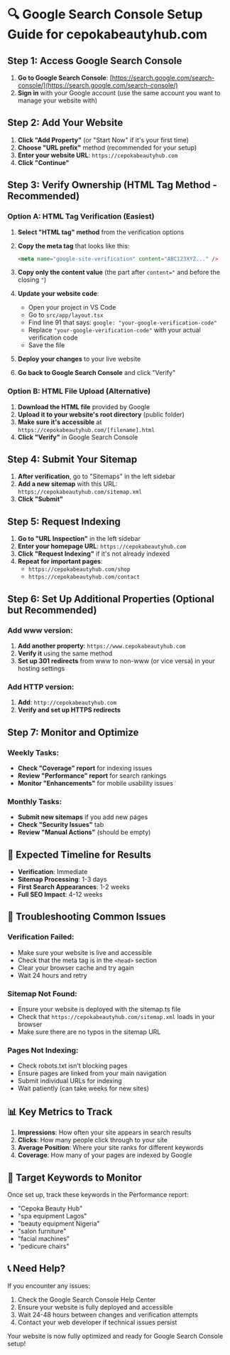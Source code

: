 # 🔍 Google Search Console Setup Guide for cepokabeautyhub.com

## Step 1: Access Google Search Console

1. **Go to Google Search Console**: [https://search.google.com/search-console/](https://search.google.com/search-console/)
2. **Sign in** with your Google account (use the same account you want to manage your website with)

## Step 2: Add Your Website

1. **Click "Add Property"** (or "Start Now" if it's your first time)
2. **Choose "URL prefix"** method (recommended for your setup)
3. **Enter your website URL**: `https://cepokabeautyhub.com`
4. **Click "Continue"**

## Step 3: Verify Ownership (HTML Tag Method - Recommended)

### Option A: HTML Tag Verification (Easiest)

1. **Select "HTML tag" method** from the verification options
2. **Copy the meta tag** that looks like this:
   ```html
   <meta name="google-site-verification" content="ABC123XYZ..." />
   ```
3. **Copy only the content value** (the part after `content="` and before the closing `"`)
4. **Update your website code**:
   - Open your project in VS Code
   - Go to `src/app/layout.tsx`
   - Find line 91 that says: `google: "your-google-verification-code"`
   - Replace `"your-google-verification-code"` with your actual verification code
   - Save the file

5. **Deploy your changes** to your live website
6. **Go back to Google Search Console** and click "Verify"

### Option B: HTML File Upload (Alternative)

1. **Download the HTML file** provided by Google
2. **Upload it to your website's root directory** (public folder)
3. **Make sure it's accessible** at `https://cepokabeautyhub.com/[filename].html`
4. **Click "Verify"** in Google Search Console

## Step 4: Submit Your Sitemap

1. **After verification**, go to "Sitemaps" in the left sidebar
2. **Add a new sitemap** with this URL: `https://cepokabeautyhub.com/sitemap.xml`
3. **Click "Submit"**

## Step 5: Request Indexing

1. **Go to "URL Inspection"** in the left sidebar
2. **Enter your homepage URL**: `https://cepokabeautyhub.com`
3. **Click "Request Indexing"** if it's not already indexed
4. **Repeat for important pages**:
   - `https://cepokabeautyhub.com/shop`
   - `https://cepokabeautyhub.com/contact`

## Step 6: Set Up Additional Properties (Optional but Recommended)

### Add www version:
1. **Add another property**: `https://www.cepokabeautyhub.com`
2. **Verify it** using the same method
3. **Set up 301 redirects** from www to non-www (or vice versa) in your hosting settings

### Add HTTP version:
1. **Add**: `http://cepokabeautyhub.com`
2. **Verify and set up HTTPS redirects**

## Step 7: Monitor and Optimize

### Weekly Tasks:
- **Check "Coverage" report** for indexing issues
- **Review "Performance" report** for search rankings
- **Monitor "Enhancements"** for mobile usability issues

### Monthly Tasks:
- **Submit new sitemaps** if you add new pages
- **Check "Security Issues"** tab
- **Review "Manual Actions"** (should be empty)

## 🎯 Expected Timeline for Results

- **Verification**: Immediate
- **Sitemap Processing**: 1-3 days
- **First Search Appearances**: 1-2 weeks
- **Full SEO Impact**: 4-12 weeks

## 🔧 Troubleshooting Common Issues

### Verification Failed:
- Make sure your website is live and accessible
- Check that the meta tag is in the `<head>` section
- Clear your browser cache and try again
- Wait 24 hours and retry

### Sitemap Not Found:
- Ensure your website is deployed with the sitemap.ts file
- Check that `https://cepokabeautyhub.com/sitemap.xml` loads in your browser
- Make sure there are no typos in the sitemap URL

### Pages Not Indexing:
- Check robots.txt isn't blocking pages
- Ensure pages are linked from your main navigation
- Submit individual URLs for indexing
- Wait patiently (can take weeks for new sites)

## 📊 Key Metrics to Track

1. **Impressions**: How often your site appears in search results
2. **Clicks**: How many people click through to your site
3. **Average Position**: Where your site ranks for different keywords
4. **Coverage**: How many of your pages are indexed by Google

## 🎯 Target Keywords to Monitor

Once set up, track these keywords in the Performance report:
- "Cepoka Beauty Hub"
- "spa equipment Lagos"
- "beauty equipment Nigeria"
- "salon furniture"
- "facial machines"
- "pedicure chairs"

## 📞 Need Help?

If you encounter any issues:
1. Check the Google Search Console Help Center
2. Ensure your website is fully deployed and accessible
3. Wait 24-48 hours between changes and verification attempts
4. Contact your web developer if technical issues persist

Your website is now fully optimized and ready for Google Search Console setup!
